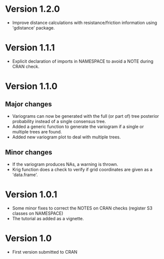 # Version 1.2.0

* Improve distance calculations with resistance/friction information using 'gdistance' package.	

	
# Version 1.1.1

* Explicit declaration of imports in NAMESPACE to avoid a NOTE during CRAN check.

# Version 1.1.0

## Major changes
		
* Variograms can now be generated with the full (or part of) tree posterior probability instead of a single consensus tree.
* Added a generic function to generate the variogram if a single or multiple trees are found.
* Added new variogram plot to deal with multiple trees.

## Minor changes
	
* If the variogram produces NAs, a warning is thrown.
* Krig function does a check to verify if grid coordinates are given as a 'data.frame'.
	

# Version 1.0.1

* Some minor fixes to correct the NOTES on CRAN checks (register S3 classes on NAMESPACE)
* The tutorial as added as a vignette.
	

# Version 1.0

* First version submitted to CRAN
	

